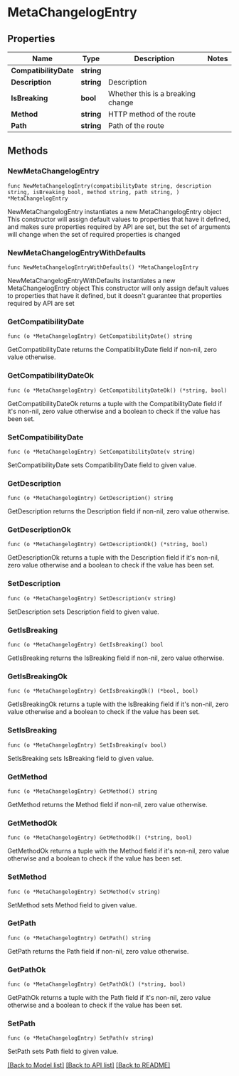 # MetaChangelogEntry

## Properties

Name | Type | Description | Notes
------------ | ------------- | ------------- | -------------
**CompatibilityDate** | **string** |  | 
**Description** | **string** | Description | 
**IsBreaking** | **bool** | Whether this is a breaking change | 
**Method** | **string** | HTTP method of the route | 
**Path** | **string** | Path of the route | 

## Methods

### NewMetaChangelogEntry

`func NewMetaChangelogEntry(compatibilityDate string, description string, isBreaking bool, method string, path string, ) *MetaChangelogEntry`

NewMetaChangelogEntry instantiates a new MetaChangelogEntry object
This constructor will assign default values to properties that have it defined,
and makes sure properties required by API are set, but the set of arguments
will change when the set of required properties is changed

### NewMetaChangelogEntryWithDefaults

`func NewMetaChangelogEntryWithDefaults() *MetaChangelogEntry`

NewMetaChangelogEntryWithDefaults instantiates a new MetaChangelogEntry object
This constructor will only assign default values to properties that have it defined,
but it doesn't guarantee that properties required by API are set

### GetCompatibilityDate

`func (o *MetaChangelogEntry) GetCompatibilityDate() string`

GetCompatibilityDate returns the CompatibilityDate field if non-nil, zero value otherwise.

### GetCompatibilityDateOk

`func (o *MetaChangelogEntry) GetCompatibilityDateOk() (*string, bool)`

GetCompatibilityDateOk returns a tuple with the CompatibilityDate field if it's non-nil, zero value otherwise
and a boolean to check if the value has been set.

### SetCompatibilityDate

`func (o *MetaChangelogEntry) SetCompatibilityDate(v string)`

SetCompatibilityDate sets CompatibilityDate field to given value.


### GetDescription

`func (o *MetaChangelogEntry) GetDescription() string`

GetDescription returns the Description field if non-nil, zero value otherwise.

### GetDescriptionOk

`func (o *MetaChangelogEntry) GetDescriptionOk() (*string, bool)`

GetDescriptionOk returns a tuple with the Description field if it's non-nil, zero value otherwise
and a boolean to check if the value has been set.

### SetDescription

`func (o *MetaChangelogEntry) SetDescription(v string)`

SetDescription sets Description field to given value.


### GetIsBreaking

`func (o *MetaChangelogEntry) GetIsBreaking() bool`

GetIsBreaking returns the IsBreaking field if non-nil, zero value otherwise.

### GetIsBreakingOk

`func (o *MetaChangelogEntry) GetIsBreakingOk() (*bool, bool)`

GetIsBreakingOk returns a tuple with the IsBreaking field if it's non-nil, zero value otherwise
and a boolean to check if the value has been set.

### SetIsBreaking

`func (o *MetaChangelogEntry) SetIsBreaking(v bool)`

SetIsBreaking sets IsBreaking field to given value.


### GetMethod

`func (o *MetaChangelogEntry) GetMethod() string`

GetMethod returns the Method field if non-nil, zero value otherwise.

### GetMethodOk

`func (o *MetaChangelogEntry) GetMethodOk() (*string, bool)`

GetMethodOk returns a tuple with the Method field if it's non-nil, zero value otherwise
and a boolean to check if the value has been set.

### SetMethod

`func (o *MetaChangelogEntry) SetMethod(v string)`

SetMethod sets Method field to given value.


### GetPath

`func (o *MetaChangelogEntry) GetPath() string`

GetPath returns the Path field if non-nil, zero value otherwise.

### GetPathOk

`func (o *MetaChangelogEntry) GetPathOk() (*string, bool)`

GetPathOk returns a tuple with the Path field if it's non-nil, zero value otherwise
and a boolean to check if the value has been set.

### SetPath

`func (o *MetaChangelogEntry) SetPath(v string)`

SetPath sets Path field to given value.



[[Back to Model list]](../README.md#documentation-for-models) [[Back to API list]](../README.md#documentation-for-api-endpoints) [[Back to README]](../README.md)


